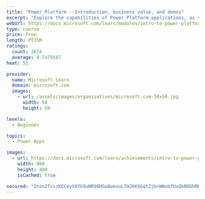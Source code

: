 ```yaml
---
title: "Power Platform - Introduction, business value, and demos"
excerpt: "Explore the capabilities of Power Platform applications, as seen in demonstrations and customer case studies."
webUrl: https://docs.microsoft.com/learn/modules/intro-to-power-platform-mba/
type: course
price: Free
length: PT35M
ratings:
  count: 3674
  average: 4.7479587
heat: 51

provider:
  name: Microsoft Learn
  domain: microsoft.com
  images:
    - url: /assets/images/organizations/microsoft.com-50x50.jpg
      width: 50
      height: 50

levels:
  - Beginner

topics:
  - Power Apps

images:
  - url: https://docs.microsoft.com/learn/achievements/intro-to-power-platform-social.png
    width: 800
    height: 400
    isCached: true

secured: "Ihsn2TvszKECeyVAfG9uNR9OHSw8wevuLTHJkK6GqtZjb+WWob7UxQkNOGhMRf2f9Rgwi6mK9HxHSS64Eicp2EpYTXc511Vop5SYNfkS4zbR6mEGsHC63mlyaLPnE1r5r63W195ZqkZ3HB/uXvx5v12yahPFX81PWnQh5JRUtS0qziVTr/g9UBR+2rCyBatyXM5kNGu2mb481qVobuMLwDAx91djrWPL9OpFl3zzGBvzey4ZtdSmdjXQDXj+sHfmufH8C4BumJyzzoI5Fdo8ciTrgNrAy11LTS61u3Hv7XRq51h7AL+c32tL8oHqaqeHxhNfpmto5n8WQmSe53LC7ga1yzFiZtWcn8J5hxR9njLJXeraDSBLkGNG14IihLvK2WBULV3gGJl397ik9ShpZM1Z38A3Fl6W3DltJ4kX3xw=;C/9ZjKNMqyPFiI0CPoZH4w=="
---
```


